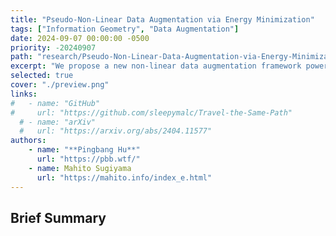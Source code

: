 ```yaml
---
title: "Pseudo-Non-Linear Data Augmentation via Energy Minimization"
tags: ["Information Geometry", "Data Augmentation"]
date: 2024-09-07 00:00:00 -0500
priority: -20240907
path: "research/Pseudo-Non-Linear-Data-Augmentation-via-Energy-Minimization"
excerpt: "We propose a new non-linear data augmentation framework powered by information geometry."
selected: true
cover: "./preview.png"
links:
#   - name: "GitHub"
#     url: "https://github.com/sleepymalc/Travel-the-Same-Path"
  # - name: "arXiv"
  #   url: "https://arxiv.org/abs/2404.11577"
authors:
    - name: "**Pingbang Hu**"
      url: "https://pbb.wtf/"
    - name: Mahito Sugiyama
      url: "https://mahito.info/index_e.html"
---
```


## Brief Summary

